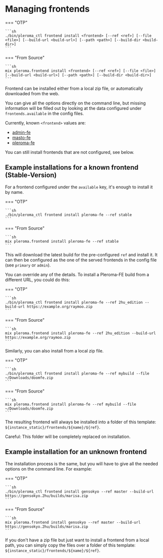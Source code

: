 # Managing frontends

=== "OTP"

    ```sh
    ./bin/pleroma_ctl frontend install <frontend> [--ref <ref>] [--file <file>] [--build-url <build-url>] [--path <path>] [--build-dir <build-dir>]
    ```

=== "From Source"

    ```sh
    mix pleroma.frontend install <frontend> [--ref <ref>] [--file <file>] [--build-url <build-url>] [--path <path>] [--build-dir <build-dir>]
    ```

Frontend can be installed either from a local zip file, or automatically downloaded from the web.

You can give all the options directly on the command line, but missing information will be filled out by looking at the data configured under `frontends.available` in the config files.

Currently, known `<frontend>` values are:

- [admin-fe](https://akkoma.dev/AkkomaGang/admin-fe)
- [masto-fe](https://akkoma.dev/AkkomaGang/masto-fe)
- [pleroma-fe](https://akkoma.dev/AkkomaGang/pleroma-fe)

You can still install frontends that are not configured, see below.

## Example installations for a known frontend (Stable-Version)

For a frontend configured under the `available` key, it's enough to install it by name.

=== "OTP"

    ```sh
    ./bin/pleroma_ctl frontend install pleroma-fe --ref stable
    ```

=== "From Source"

    ```sh
    mix pleroma.frontend install pleroma-fe --ref stable
    ```

This will download the latest build for the pre-configured `ref` and install it. It can then be configured as the one of the served frontends in the config file (see `primary` or `admin`).

You can override any of the details. To install a Pleroma-FE build from a different URL, you could do this:

=== "OTP"

    ```sh
    ./bin/pleroma_ctl frontend install pleroma-fe --ref 2hu_edition --build-url https://example.org/raymoo.zip
    ```

=== "From Source"

    ```sh
    mix pleroma.frontend install pleroma-fe --ref 2hu_edition --build-url https://example.org/raymoo.zip
    ```

Similarly, you can also install from a local zip file.

=== "OTP"

    ```sh
    ./bin/pleroma_ctl frontend install pleroma-fe --ref mybuild --file ~/Downloads/doomfe.zip
    ```

=== "From Source"

    ```sh
    mix pleroma.frontend install pleroma-fe --ref mybuild --file ~/Downloads/doomfe.zip
    ```

The resulting frontend will always be installed into a folder of this template: `${instance_static}/frontends/${name}/${ref}`.

Careful: This folder will be completely replaced on installation.

## Example installation for an unknown frontend

The installation process is the same, but you will have to give all the needed options on the command line. For example:

=== "OTP"

    ```sh
    ./bin/pleroma_ctl frontend install gensokyo --ref master --build-url https://gensokyo.2hu/builds/marisa.zip
    ```

=== "From Source"

    ```sh
    mix pleroma.frontend install gensokyo --ref master --build-url https://gensokyo.2hu/builds/marisa.zip
    ```

If you don't have a zip file but just want to install a frontend from a local path, you can simply copy the files over a folder of this template: `${instance_static}/frontends/${name}/${ref}`.

